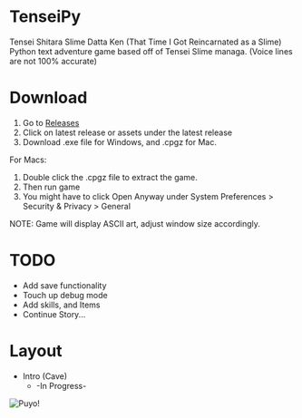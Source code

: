 # TenseiPy

Tensei Shitara Slime Datta Ken (That Time I Got Reincarnated as a Slime)
Python text adventure game based off of Tensei Slime managa. (Voice lines are not 100% accurate)

# Download
1. Go to [Releases](https://github.com/dthomas550/TenseiPy/releases) 
2. Click on latest release or assets under the latest release
3. Download .exe file for Windows, and .cpgz for Mac.

For Macs:
1. Double click the .cpgz file to extract the game. 
2. Then run game
3. You might have to click Open Anyway under System Preferences > Security & Privacy > General 

NOTE: Game will display ASCII art, adjust window size accordingly.

# TODO
- Add save functionality
- Touch up debug mode
- Add skills, and Items
- Continue Story...


# Layout
- Intro (Cave)
  - -In Progress-
  
![Puyo!](https://vignette.wikia.nocookie.net/tensei-shitara-slime-datta-ken/images/3/34/Rimuru_Slime_Anime.png/revision/latest?cb=20180922214304)
